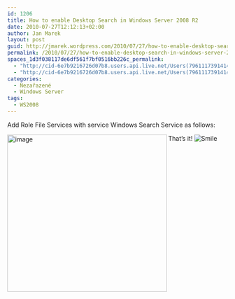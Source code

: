 ```yaml
---
id: 1206
title: How to enable Desktop Search in Windows Server 2008 R2
date: 2010-07-27T12:12:13+02:00
author: Jan Marek
layout: post
guid: http://jmarek.wordpress.com/2010/07/27/how-to-enable-desktop-search-in-windows-server-2008-r2
permalink: /2010/07/27/how-to-enable-desktop-search-in-windows-server-2008-r2/
spaces_1d3f038117de6df561f7bf0516bb226c_permalink:
  - "http://cid-6e7b9216726d07b8.users.api.live.net/Users(7961117391414167480)/Blogs('6E7B9216726D07B8!242')/Entries('6E7B9216726D07B8!373')?authkey=EpZNAU0huAk%24"
  - "http://cid-6e7b9216726d07b8.users.api.live.net/Users(7961117391414167480)/Blogs('6E7B9216726D07B8!242')/Entries('6E7B9216726D07B8!373')?authkey=EpZNAU0huAk%24"
categories:
  - Nezařazené
  - Windows Server
tags:
  - WS2008
---
```

<div id="msgcns!6E7B9216726D07B8!373" class="bvMsg">
  <p>
    Add Role File Services with service Windows Search Service as follows:
  </p>
  
  <p>
    <a href="http://janmarek.eu/wp-content/uploads/2010/10/image5b45d.png" rel="WLPP"><img style="display: inline; border: 0;" title="image" src="http://janmarek.eu/wp-content/uploads/2010/10/image5b45d.png?w=300" alt="image" width="365" height="359" align="left" border="0" /></a>
  </p>
  
  <p>
    That’s it! <img style="border-style: none;" src="https://qocjma.blu.livefilestore.com/y1mE9-R3_xuWC88wHWhVC92BIWWq7mVGdcUrLTUbFmDhsBF9VNs7tTav9SUPgFg2VgD4OTO4ZlgLXIv0FlP-Ox7FGc3rH4EGhOJnXKvWpaHmOj107oCE7-CK_bVraLbJLSubRK2QtTuIYN8BqBuNJ1drw/wlEmoticon-smile[2] 5EFC0927.png?download&psid=1" alt="Smile" />
  </p>
</div>